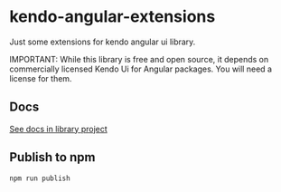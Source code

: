 # kendo-angular-extensions
Just some extensions for kendo angular ui library.

IMPORTANT: While this library is free and open source, it depends on commercially licensed Kendo Ui for Angular packages. You will need a license for them.

## Docs

[See docs in library project](projects/kendo-angular-extensions/README.md)

## Publish to npm

    npm run publish